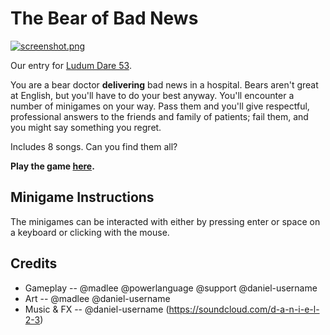 # The Bear of Bad News

[![screenshot.png](https://static.jam.host/raw/3b8/44/z/5899f.png)](https://welldweller.github.io/machine-yearning/)

Our entry for [Ludum Dare 53](https://ldjam.com/events/ludum-dare/53/the-bear-of-bad-news).

You are a bear doctor **delivering** bad news in a hospital.  Bears aren't great at English, but you'll have to do your best anyway.  You'll encounter a number of minigames on your way.  Pass them and you'll give respectful, professional answers to the friends and family of patients; fail them, and you might say something you regret.

Includes 8 songs.  Can you find them all?

**Play the game [here](https://welldweller.github.io/machine-yearning/).**

## Minigame Instructions

The minigames can be interacted with either by pressing enter or space on a keyboard or clicking with the mouse.

## Credits

 * Gameplay -- @madlee @powerlanguage @support @daniel-username
 * Art -- @madlee @daniel-username
 * Music & FX -- @daniel-username (https://soundcloud.com/d-a-n-i-e-l-2-3)